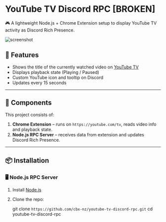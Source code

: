 # YouTube TV Discord RPC [BROKEN]

🎮 A lightweight Node.js + Chrome Extension setup to display YouTube TV activity as Discord Rich Presence.

![screenshot](https://i.imgur.com/your_image.png) <!-- Replace with your actual screenshot if desired -->

## 🚀 Features

- Shows the title of the currently watched video on [YouTube TV](https://youtube.com/tv)
- Displays playback state (Playing / Paused)
- Custom YouTube icon and tooltip on Discord
- Updates every 15 seconds

---

## 🧩 Components

This project consists of:

1. **Chrome Extension** – runs on `https://youtube.com/tv`, reads video info and playback state.
2. **Node.js RPC Server** – receives data from extension and updates Discord Rich Presence.

---

## 📦 Installation

### 🖥 Node.js RPC Server

1. Install [Node.js](https://nodejs.org/)
2. Clone the repo:

   git clone ```https://github.com/cbx-nz/youtube-tv-discord-rpc.git```
   cd youtube-tv-discord-rpc

